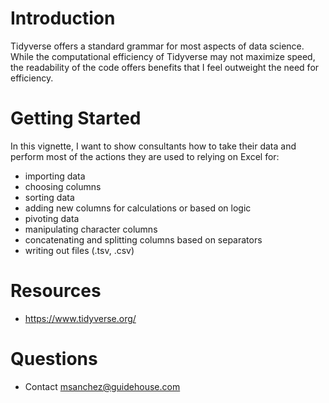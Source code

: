# Introduction 
Tidyverse offers a standard grammar for most aspects of data science. While the computational efficiency of Tidyverse may not maximize speed, the readability of the code offers benefits that I feel outweight the need for efficiency.

# Getting Started
In this vignette, I want to show consultants how to take their data and perform most of the actions they are used to relying on Excel for:
- importing data
- choosing columns
- sorting data
- adding new columns for calculations or based on logic
- pivoting data
- manipulating character columns
- concatenating and splitting columns based on separators
- writing out files (.tsv, .csv)

# Resources
- https://www.tidyverse.org/

# Questions
- Contact msanchez@guidehouse.com
